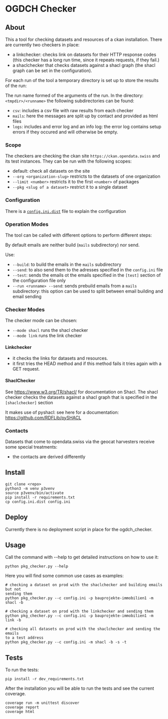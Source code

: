 # OGDCH Checker

## About 

This a tool for checking datasets and resources of a ckan installation.
There are currently two checkers in place: 

- a linkchecker: checks link on datasets for their HTTP response codes (this 
  checker has a long run time, since it repeats requests, if they fail.)
- a shaclchecker that checks datasets against a shacl graph (the shacl graph can be set in the configuration).

For each run of the tool a temporary directory is set up to store the 
results of the run: 

The run name formed of the arguments of the run. In the directory: `<tmpdir>/<runname>` the following subdirectories can be found:

- `csv`: includes a csv file with raw results from each checker
- `mails`: here the messages are split up by contact and provided as html files
- `logs`: includes and error log and an info log: the error log contains setup errors if they occured and will otherwise be empty.

### Scope

The checkers are checking the ckan site `https://ckan.opendata.swiss` and its test instances.
They can be run with the following scopes:

- default: check all datasets on the site
- `--org <organization-slug>` restricts to the datasets of one organization
- `--limit <number>` restricts it to the first `<number>` of packages
- `--pkg <slug of a dataset>` restrict it to a single dataset

### Configuration

There is a [`config.ini.dist`](config.ini.dist) file to explain the configuration

### Operation Modes

The tool can be called with different options to perform different steps:

By default emails are neither build (`mails` subdirectory) nor send.

Use:
- `--build`: to build the emails in the `mails` subdirectory
- `--send`: to also send them to the adresses specified in the `config.ini` file
- `--test`: sends the emails ot the emails specified in the `[test]` section of 
  the configuration file only
- `--run <runname> --send`: sends prebuild emails from a `mails` subdirectory: this option 
  can be used to split between email building and email sending 


### Checker Modes

The checker mode can be chosen: 

- `--mode shacl` runs the shacl checker
- `--mode link` runs the link checker

#### Linkchecker

- it checks the links for datasets and resources. 
- it first tries the HEAD 
  method and if this method fails it tries again with a GET request.

#### ShaclChecker

See https://www.w3.org/TR/shacl/ for documentation on Shacl.
The shacl checker checks the datasets against a shacl graph that is 
specified in the `[shaclchecker]` section

It makes use of pyshacl: see here for a documentation: https://github.com/RDFLib/pySHACL

### Contacts

Datasets that come to opendata.swiss via the geocat harvesters receive some 
special treatments:

- the contacts are derived differently
  
## Install 

```
git clone <repo>
python3 -m venv p3venv
source p3venv/bin/activate
pip install -r requirements.txt
cp config.ini.dist config.ini
```

## Deploy

Currently there is no deployment script in place for the ogdch_checker.

## Usage

Call the command with --help to get detailed instructions on how to use it:

```
python pkg_checker.py --help
```

Here you will find some common use cases as examples:

```
# checking a dataset on prod with the shaclchecker and building emails but not 
sending them
python pkg_checker.py --c config.ini -p bauprojekte-immobilien1 -m shacl -b 

# checking a dataset on prod with the linkchecker and sending them
python pkg_checker.py --c config.ini -p bauprojekte-immobilien1 -m link -b

# checking all datasets on prod with the shaclchecker and sending the emails 
to a test address
python pkg_checker.py --c config.ini -m shacl -b -s -t
```

## Tests

To run the tests: 

```
pip install -r dev_requirements.txt
```

After the installation you will be able to run the tests and see the current coverage.

```
coverage run -m unittest discover
coverage report
coverage html
```

